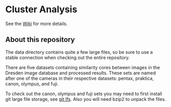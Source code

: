 # Cluster Analysis

See the [Wiki](https://github.com/nlesc-sherlock/cluster-analysis/wiki) for more details.

## About this repository

The data directory contains quite a few large files, so be sure to use a stable connection when checking out the entire repository.

There are five datasets containing similarity cores between images in the Dresden image database and processed results. These sets are named after one of the cameras in 
their respective datasets: pentax, praktica, canon, olympus, and fuji.

To check out the canon, olympus and fuji sets you may need to first install git large file storage, see [git lfs](https://git-lfs.github.com/). Also you will need bzip2 
to unpack the files.



